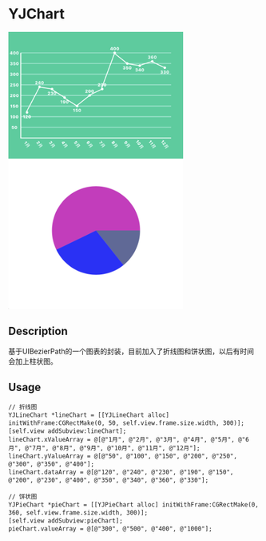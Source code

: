 # YJChart

<img src="https://github.com/yuejieee/YJChart/blob/master/%E6%8A%98%E7%BA%BF%E5%9B%BE.png" width=350/>
<img src ="https://github.com/yuejieee/YJChart/blob/master/%E9%A5%BC%E7%8A%B6%E5%9B%BE.png" width=350/>

## Description
基于UIBezierPath的一个图表的封装，目前加入了折线图和饼状图，以后有时间会加上柱状图。

## Usage

```
// 折线图
YJLineChart *lineChart = [[YJLineChart alloc] initWithFrame:CGRectMake(0, 50, self.view.frame.size.width, 300)];
[self.view addSubview:lineChart];
lineChart.xValueArray = @[@"1月", @"2月", @"3月", @"4月", @"5月", @"6月", @"7月", @"8月", @"9月", @"10月", @"11月", @"12月"];
lineChart.yValueArray = @[@"50", @"100", @"150", @"200", @"250", @"300", @"350", @"400"];
lineChart.dataArray = @[@"120", @"240", @"230", @"190", @"150", @"200", @"230", @"400", @"350", @"340", @"360", @"330"];
    
// 饼状图
YJPieChart *pieChart = [[YJPieChart alloc] initWithFrame:CGRectMake(0, 360, self.view.frame.size.width, 300)];
[self.view addSubview:pieChart];
pieChart.valueArray = @[@"300", @"500", @"400", @"1000"];
```
